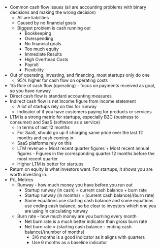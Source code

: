 - Common cash flow issues (all are accounting problems with binary decisions and making the wrong decision)
	- All are liabilities
	- Caused by no financial goals
	- Biggest problem is cash running out
		- Bookkeeping
		- Overspending
		- No financial goals
		- Too much equity
		- Immediate Results
		- High Overhead Costs
		- Payroll
		- Flexibility
- Out of operating, investing, and financing, most startups only do one
	- 95% higher for cash flow on operating costs
- 1/5 Rule of cash flow (operating) - focus on payments received as goal, so you have runway
- Direct cash flow is standard accounting measures
- Indirect cash flow is net income figure from income statement
	- A lot of startups rely on this for runway
	- Indicator of if you have customers paying for products or services
- LTM is a strong metric for startups, especially B2C (business to consumer) and SaaS (software as a service)
	- In terms of last 12 months
	- For SaaS, should go up if charging same price over the last 12 months and cash coming in
	- SaaS platforms rely on this
	- LTM revenue = Most recent quarter figures + Most recent annual figures - Figures in the corresponding quarter 12 months before the most recent quarter
	- Higher LTM is better for startups
- Return on equity is what investors want. For startups, it shows you are worth investing in.
- P/L Metrics
	- Runway - how much money you have before you run out
		- Startup runway (in cash) = current cash balance + burn rate
		- Startup runway (in months) = (current cash balance)/(burn rate)
		- Some equations use starting cash balance and some equations use ending cash balance, so be clear to investors which one you are using in calculating runway
	- Burn rate - how much money are you burning every month
		- Net burn rate is a much better indicator than gross burn rate
		- Net burn rate = (starting cash balance - ending cash balance)/(number of months)
			- 3/6 months is a good indicator as it aligns with quarters
			- Use 6 months as a baseline indicator